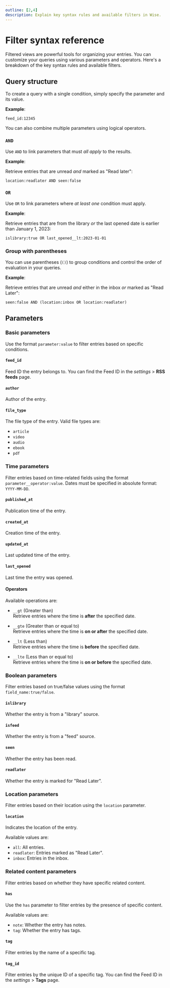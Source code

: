 ```yaml
---
outline: [2,4]
description: Explain key syntax rules and available filters in Wise.
---
```

# Filter syntax reference

Filtered views are powerful tools for organizing your entries. You can customize your queries using various parameters and operators. Here's a breakdown of the key syntax rules and available filters.

## Query structure
To create a query with a single condition, simply specify the parameter and its value.

**Example**:
```
feed_id:12345
```

You can also combine multiple parameters using logical operators.

### `AND`
Use `AND` to link parameters that must *all apply* to the results.  

**Example**:

Retrieve entries that are unread *and* marked as "Read later":
```
location:readlater AND seen:false
```

### `OR`
Use `OR` to link parameters where *at least one* condition must apply.

**Example**:

Retrieve entries that are from the library *or* the last opened date is earlier than January 1, 2023:
```
islibrary:true OR last_opened__lt:2023-01-01
```

### Group with parentheses
You can use parentheses (`()`) to group conditions and control the order of evaluation in your queries.

**Example**:

Retrieve entries that are unread *and* either in the inbox *or* marked as "Read Later":
```
seen:false AND (location:inbox OR location:readlater)
```
## Parameters

### Basic parameters
Use the format `parameter:value` to filter entries based on specific conditions.

#### `feed_id`
Feed ID the entry belongs to.
You can find the Feed ID in the <i class="material-symbols-outlined">settings</i> > **RSS feeds** page.

#### `author`
Author of the entry.

#### `file_type`
The file type of the entry.
Valid file types are:
- `article`
- `video`
- `audio`
- `ebook`
- `pdf`

### Time parameters
Filter entries based on time-related fields using the format `parameter__operator:value`. Dates must be specified in absolute format: `YYYY-MM-DD`.

#### `published_at`
Publication time of the entry.

#### `created_at`
Creation time of the entry.

#### `updated_at`
Last updated time of the entry.

#### `last_opened`
Last time the entry was opened.

#### Operators
Available operations are:
- `__gt` (Greater than)<br/>
  Retrieve entries where the time is **after** the specified date.

- `__gte` (Greater than or equal to)<br/>
  Retrieve entries where the time is **on or after** the specified date.

- `__lt` (Less than)<br/>
  Retrieve entries where the time is **before** the specified date.

- `__lte` (Less than or equal to)<br/>
  Retrieve entries where the time is **on or before** the specified date.

### Boolean parameters
Filter entries based on true/false values using the format `field_name:true/false`.

#### `islibrary`
Whether the entry is from a "library" source.

#### `isfeed`
Whether the entry is from a "feed" source.

#### `seen`
Whether the entry has been read.

#### `readlater`
Whether the entry is marked for "Read Later".

### Location parameters
Filter entries based on their location using the `location` parameter.

#### `location`
Indicates the location of the entry.

Available values are:
- `all`: All entries.
- `readlater`: Entries marked as "Read Later".
- `inbox`: Entries in the inbox.

### Related content parameters
Filter entries based on whether they have specific related content.

#### `has`
Use the `has` parameter to filter entries by the presence of specific content.

Available values are:
- `note`: Whether the entry has notes.
- `tag`: Whether the entry has tags.

#### `tag`
Filter entries by the name of a specific tag.

#### `tag_id`
Filter entries by the unique ID of a specific tag.
You can find the Feed ID in the <i class="material-symbols-outlined">settings</i> > **Tags** page.